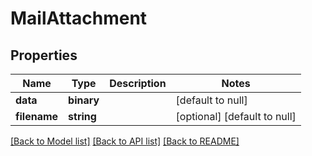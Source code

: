 # MailAttachment

## Properties
Name | Type | Description | Notes
------------ | ------------- | ------------- | -------------
**data** | **binary** |  | [default to null]
**filename** | **string** |  | [optional] [default to null]

[[Back to Model list]](../README.md#documentation-for-models) [[Back to API list]](../README.md#documentation-for-api-endpoints) [[Back to README]](../README.md)


